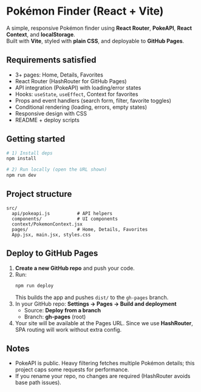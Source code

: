 # Pokémon Finder (React + Vite)

A simple, responsive Pokémon finder using **React Router**, **PokeAPI**, **React Context**, and **localStorage**.  
Built with **Vite**, styled with **plain CSS**, and deployable to **GitHub Pages**.

## Requirements satisfied
- 3+ pages: Home, Details, Favorites
- React Router (HashRouter for GitHub Pages)
- API integration (PokeAPI) with loading/error states
- Hooks: `useState`, `useEffect`, Context for favorites
- Props and event handlers (search form, filter, favorite toggles)
- Conditional rendering (loading, errors, empty states)
- Responsive design with CSS
- README + deploy scripts

## Getting started

```bash
# 1) Install deps
npm install

# 2) Run locally (open the URL shown)
npm run dev
```

## Project structure
```
src/
  api/pokeapi.js          # API helpers
  components/             # UI components
  context/PokemonContext.jsx
  pages/                  # Home, Details, Favorites
  App.jsx, main.jsx, styles.css
```

## Deploy to GitHub Pages

1. **Create a new GitHub repo** and push your code.
2. Run:
   ```bash
   npm run deploy
   ```
   This builds the app and pushes `dist/` to the `gh-pages` branch.
3. In your GitHub repo: **Settings → Pages → Build and deployment**
   - Source: **Deploy from a branch**
   - Branch: **gh-pages** (root)
4. Your site will be available at the Pages URL. Since we use **HashRouter**, SPA routing will work without extra config.

## Notes
- PokeAPI is public. Heavy filtering fetches multiple Pokémon details; this project caps some requests for performance.
- If you rename your repo, no changes are required (HashRouter avoids base path issues).
